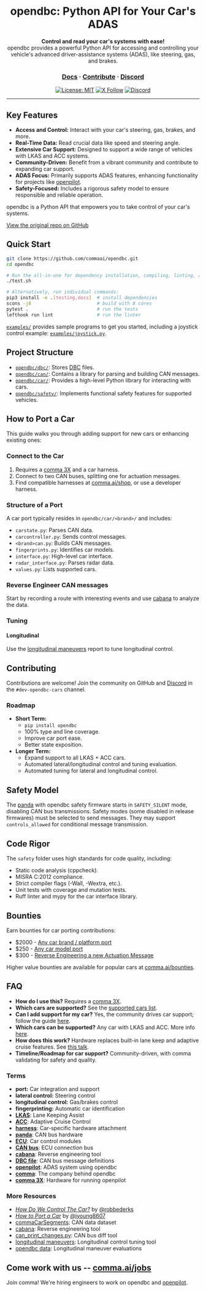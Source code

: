 <div align="center" style="text-align: center;">

<h1>opendbc: Python API for Your Car's ADAS</h1>
<p>
  <b>Control and read your car's systems with ease!</b>
  <br>
  opendbc provides a powerful Python API for accessing and controlling your vehicle's advanced driver-assistance systems (ADAS), like steering, gas, and brakes.
</p>

<h3>
  <a href="https://docs.comma.ai">Docs</a>
  <span> · </span>
  <a href="https://github.com/commaai/openpilot/blob/master/docs/CONTRIBUTING.md">Contribute</a>
  <span> · </span>
  <a href="https://discord.comma.ai">Discord</a>
</h3>

[![License: MIT](https://img.shields.io/badge/License-MIT-yellow.svg)](LICENSE)
[![X Follow](https://img.shields.io/twitter/follow/comma_ai)](https://x.com/comma_ai)
[![Discord](https://img.shields.io/discord/469524606043160576)](https://discord.comma.ai)

</div>

---

## Key Features

*   **Access and Control:** Interact with your car's steering, gas, brakes, and more.
*   **Real-Time Data:** Read crucial data like speed and steering angle.
*   **Extensive Car Support:** Designed to support a wide range of vehicles with LKAS and ACC systems.
*   **Community-Driven:** Benefit from a vibrant community and contribute to expanding car support.
*   **ADAS Focus:** Primarily supports ADAS features, enhancing functionality for projects like [openpilot](https://github.com/commaai/openpilot).
*   **Safety-Focused:** Includes a rigorous safety model to ensure responsible and reliable operation.

opendbc is a Python API that empowers you to take control of your car's systems.

[View the original repo on GitHub](https://github.com/commaai/opendbc)

## Quick Start

```bash
git clone https://github.com/commaai/opendbc.git
cd opendbc

# Run the all-in-one for dependency installation, compiling, linting, and tests.
./test.sh

# Alternatively, run individual commands:
pip3 install -e .[testing,docs]  # install dependencies
scons -j8                        # build with 8 cores
pytest .                         # run the tests
lefthook run lint                # run the linter
```

[`examples/`](examples/) provides sample programs to get you started, including a joystick control example: [`examples/joystick.py`](examples/joystick.py).

## Project Structure

*   [`opendbc/dbc/`](opendbc/dbc/): Stores [DBC](https://en.wikipedia.org/wiki/CAN_bus#DBC) files.
*   [`opendbc/can/`](opendbc/can/): Contains a library for parsing and building CAN messages.
*   [`opendbc/car/`](opendbc/car/): Provides a high-level Python library for interacting with cars.
*   [`opendbc/safety/`](opendbc/safety/): Implements functional safety features for supported vehicles.

## How to Port a Car

This guide walks you through adding support for new cars or enhancing existing ones:

### Connect to the Car

1.  Requires a [comma 3X](https://comma.ai/shop/comma-3x) and a car harness.
2.  Connect to two CAN buses, splitting one for actuation messages.
3.  Find compatible harnesses at [comma.ai/shop](https://comma.ai/shop), or use a developer harness.

### Structure of a Port

A car port typically resides in `opendbc/car/<brand>/` and includes:

*   `carstate.py`: Parses CAN data.
*   `carcontroller.py`: Sends control messages.
*   `<brand>can.py`: Builds CAN messages.
*   `fingerprints.py`: Identifies car models.
*   `interface.py`: High-level car interface.
*   `radar_interface.py`: Parses radar data.
*   `values.py`: Lists supported cars.

### Reverse Engineer CAN messages
Start by recording a route with interesting events and use [cabana](https://github.com/commaai/openpilot/tree/master/tools/cabana) to analyze the data.

### Tuning

#### Longitudinal

Use the [longitudinal maneuvers](https://github.com/commaai/openpilot/tree/master/tools/longitudinal_maneuvers) report to tune longitudinal control.

## Contributing

Contributions are welcome! Join the community on GitHub and [Discord](https://discord.comma.ai) in the `#dev-opendbc-cars` channel.

### Roadmap

*   **Short Term:**
    *   `pip install opendbc`
    *   100% type and line coverage.
    *   Improve car port ease.
    *   Better state exposition.
*   **Longer Term:**
    *   Expand support to all LKAS + ACC cars.
    *   Automated lateral/longitudinal control and tuning evaluation.
    *   Automated tuning for lateral and longitudinal control.

## Safety Model

The [panda](https://comma.ai/shop/panda) with opendbc safety firmware starts in `SAFETY_SILENT` mode, disabling CAN bus transmissions.  Safety modes (some disabled in release firmwares) must be selected to send messages. They may support `controls_allowed` for conditional message transmission.

## Code Rigor

The `safety` folder uses high standards for code quality, including:

*   Static code analysis (cppcheck).
*   MISRA C:2012 compliance.
*   Strict compiler flags (-Wall, -Wextra, etc.).
*   Unit tests with coverage and mutation tests.
*   Ruff linter and mypy for the car interface library.

## Bounties

Earn bounties for car porting contributions:

*   $2000 - [Any car brand / platform port](https://github.com/orgs/commaai/projects/26/views/1?pane=issue&itemId=47913774)
*   $250 - [Any car model port](https://github.com/orgs/commaai/projects/26/views/1?pane=issue&itemId=47913790)
*   $300 - [Reverse Engineering a new Actuation Message](https://github.com/orgs/commaai/projects/26/views/1?pane=issue&itemId=73445563)

Higher value bounties are available for popular cars at [comma.ai/bounties](comma.ai/bounties).

## FAQ

*   **How do I use this?** Requires a [comma 3X](https://comma.ai/shop/comma-3x).
*   **Which cars are supported?** See the [supported cars list](docs/CARS.md).
*   **Can I add support for my car?** Yes, the community drives car support; follow the guide [here](https://github.com/commaai/opendbc/blob/docs/README.md#how-to-port-a-car).
*   **Which cars can be supported?** Any car with LKAS and ACC. More info [here](https://github.com/commaai/openpilot/blob/master/docs/CARS.md#dont-see-your-car-here).
*   **How does this work?** Hardware replaces built-in lane keep and adaptive cruise features. See [this talk](https://www.youtube.com/watch?v=FL8CxUSfipM).
*   **Timeline/Roadmap for car support?** Community-driven, with comma validating for safety and quality.

### Terms

*   **port:** Car integration and support
*   **lateral control:** Steering control
*   **longitudinal control:** Gas/brakes control
*   **fingerprinting:** Automatic car identification
*   **[LKAS](https://en.wikipedia.org/wiki/Lane_departure_warning_system)**: Lane Keeping Assist
*   **[ACC](https://en.wikipedia.org/wiki/Adaptive_cruise_control)**: Adaptive Cruise Control
*   **[harness](https://comma.ai/shop/car-harness)**: Car-specific hardware attachment
*   **[panda](https://github.com/commaai/panda)**: CAN bus hardware
*   **[ECU](https://en.wikipedia.org/wiki/Electronic_control_unit)**: Car control modules
*   **[CAN bus](https://en.wikipedia.org/wiki/CAN_bus)**: ECU connection bus
*   **[cabana](https://github.com/commaai/openpilot/tree/master/tools/cabana#readme)**: Reverse engineering tool
*   **[DBC file](https://en.wikipedia.org/wiki/CAN_bus#DBC)**: CAN bus message definitions
*   **[openpilot](https://github.com/commaai/openpilot)**: ADAS system using opendbc
*   **[comma](https://github.com/commaai)**: The company behind opendbc
*   **[comma 3X](https://comma.ai/shop/comma-3x)**: Hardware for running openpilot

### More Resources

*   [*How Do We Control The Car?*](https://www.youtube.com/watch?v=nNU6ipme878&pp=ygUoY29tbWEgY29uIDIwMjEgaG93IGRvIHdlIGNvbnRyb2wgdGhlIGNhcg%3D%3D) by [@robbederks](https://github.com/robbederks)
*   [*How to Port a Car*](https://www.youtube.com/watch?v=XxPS5TpTUnI&t=142s&pp=ygUPamFzb24gY29tbWEgY29u) by [@jyoung8607](https://github.com/jyoung8607)
*   [commaCarSegments](https://huggingface.co/datasets/commaai/commaCarSegments): CAN data dataset
*   [cabana](https://github.com/commaai/openpilot/tree/master/tools/cabana#readme): Reverse engineering tool
*   [can_print_changes.py](https://github.com/commaai/openpilot/blob/master/selfdrive/debug/can_print_changes.py): CAN bus diff tool
*   [longitudinal maneuvers](https://github.com/commaai/openpilot/tree/master/tools/longitudinal_maneuvers): Longitudinal control tuning tool
*   [opendbc data](https://commaai.github.io/opendbc-data/): Longitudinal maneuver evaluations

## Come work with us -- [comma.ai/jobs](https://comma.ai/jobs)

Join comma! We're hiring engineers to work on opendbc and [openpilot](https://github.com/commaai/openpilot).